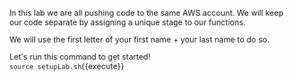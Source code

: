 In this lab we are all pushing code to the same AWS account. We will keep our code separate by assigning a unique stage to our functions.

We will use the first letter of your first name + your last name to do so.

Let's run this command to get started!  
`source setupLab.sh`{{execute}}